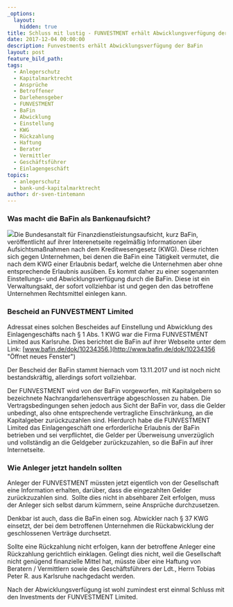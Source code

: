 ```yaml
---
_options:
  layout:
    hidden: true
title: Schluss mit lustig - FUNVESTMENT erhält Abwicklungsverfügung der BaFin
date: 2017-12-04 00:00:00
description: Funvestments erhält Abwicklungsverfügung der BaFin
layout: post
feature_bild_path:
tags:
  - Anlegerschutz
  - Kapitalmarktrecht
  - Ansprüche
  - Betroffener
  - Darlehensgeber
  - FUNVESTMENT
  - BaFin
  - Abwicklung
  - Einstellung
  - KWG
  - Rückzahlung
  - Haftung
  - Berater
  - Vermittler
  - Geschäftsführer
  - Einlagengeschäft
topics:
  - anlegerschutz
  - bank-und-kapitalmarktrecht
author: dr-sven-tintemann
---
```



### Was macht die BaFin als Bankenaufsicht?

[![](http://www.bafin.de/SiteGlobals/Frontend/Images/icons/newsletter/icon_webcodelink.png?__blob=normal)](http://www.bafin.de/dok/10234356 "Öffnet neues Fenster")Die Bundesanstalt f&uuml;r Finanzdienstleistungsaufsicht, kurz BaFin, ver&ouml;ffentlicht auf ihrer Interenetseite regelm&auml;&szlig;ig Informationen &uuml;ber Aufsichtsma&szlig;nahmen nach dem Kreditwesengesetz (KWG). Diese richten sich gegen Unternehmen, bei denen die BaFin eine T&auml;tigkeit vermutet, die nach dem KWG einer Erlaubnis bedarf, welche die Unternehmen aber ohne entsprechende Erlaubnis aus&uuml;ben. Es kommt daher zu einer sogenannten Einstellungs- und Abwicklungsverf&uuml;gung durch die BaFin. Diese ist ein Verwaltungsakt, der sofort vollziehbar ist und gegen den das betroffene Unternehmen Rechtsmittel einlegen kann.

### Bescheid an FUNVESTMENT Limited

Adressat eines solchen Bescheides auf Einstellung und Abwicklung des Einlagengesch&auml;fts nach &sect; 1 Abs. 1 KWG war die Firma FUNVESTMENT Limited aus Karlsruhe. Dies berichtet die BaFin auf ihrer Webseite unter dem Link: [www.bafin.de/dok/10234356.](http://www.bafin.de/dok/10234356 "Öffnet neues Fenster")

Der Bescheid der BaFin stammt hiernach vom 13.11.2017 und ist noch nicht bestandskr&auml;ftig, allerdings sofort vollziehbar.

Der FUNVESTMENT wird von der BaFin vorgeworfen, mit Kapitalgebern so bezeichnete Nachrangdarlehensvertr&auml;ge abgeschlossen zu haben. Die Vertragsbedingungen sehen jedoch aus Sicht der BaFin vor, dass die Gelder unbedingt, also ohne entsprechende vertragliche Einschr&auml;nkung, an die Kapitalgeber zur&uuml;ckzuzahlen sind. Hierdurch habe die FUNVESTMENT Limited das Einlagengesch&auml;ft one erforderliche Erlaubnis der BaFin betrieben und sei verpflichtet, die Gelder per &Uuml;berweisung unverz&uuml;glich und vollst&auml;ndig an die Geldgeber zur&uuml;ckzuzahlen, so die BaFin auf ihrer Internetseite.

### Wie Anleger jetzt handeln sollten

Anleger der FUNVESTMENT m&uuml;ssten jetzt eigentlich von der Gesellschaft eine Information erhalten, dar&uuml;ber, dass die eingezahlten Gelder zur&uuml;ckzuzahlen sind.&nbsp; Sollte dies nicht in absehbarer Zeit erfolgen, muss der Anleger sich selbst darum k&uuml;mmern, seine Anspr&uuml;che durchzusetzen.

Denkbar ist auch, dass die BaFin einen sog. Abwickler nach &sect; 37 KWG einsetzt, der bei dem betroffenen Unternehmen die R&uuml;ckabwicklung der geschlossenen Vertr&auml;ge durchsetzt.

Sollte eine R&uuml;ckzahlung nicht erfolgen, kann der betroffene Anleger eine R&uuml;ckzahlung gerichtlich einklagen. Gelingt dies nicht, weil die Gesellschaft nicht gen&uuml;gend finanzielle Mittel hat, m&uuml;sste &uuml;ber eine Haftung von Beratern / Vermittlern sowie des Gesch&auml;ftsf&uuml;hrers der Ldt., Herrn Tobias Peter R. aus Karlsruhe nachgedacht werden.

Nach der Abwicklungsverf&uuml;gung ist wohl zumindest erst einmal Schluss mit den Investments der FUNVESTMENT Limited.

&nbsp;